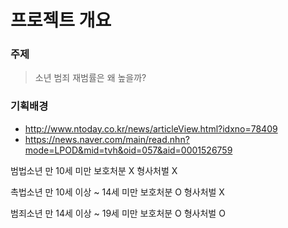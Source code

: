 # 프로젝트 개요


### 주제 
> 소년 범죄 재범률은 왜 높을까?

### 기획배경
   - http://www.ntoday.co.kr/news/articleView.html?idxno=78409
   - https://news.naver.com/main/read.nhn?mode=LPOD&mid=tvh&oid=057&aid=0001526759



범법소년
만 10세 미만
보호처분 X
형사처벌 X


촉법소년
만 10세 이상 ~ 14세 미만
보호처분 O
형사처벌 X


범죄소년
만 14세 이상 ~ 19세 미만
보호처분 O
형사처벌 O
